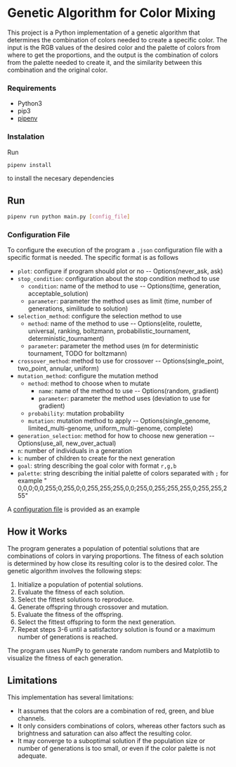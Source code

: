 # Genetic Algorithm for Color Mixing

This project is a Python implementation of a genetic algorithm that determines the combination of colors needed to
create a specific color. The input is the RGB values of the desired color and the palette of colors from where to get
the proportions, and the output is the combination of colors from the palette needed to create it, and the similarity
between this combination and the original color.

### Requirements

- Python3
- pip3
- [pipenv](https://pypi.org/project/pipenv/)

### Instalation

Run

```sh
pipenv install
```

to install the necesary dependencies

## Run

```sh
pipenv run python main.py [config_file]
```

### Configuration File

To configure the execution of the program a `.json` configuration file with a specific format is needed. The specific
format is as follows

- `plot`: configure if program should plot or no -- Options(never_ask, ask)
- `stop_condition`: configuration about the stop condition method to use
    - `condition`: name of the method to use -- Options(time, generation, acceptable_solution)
    - `parameter`: parameter the method uses as limit (time, number of generations, similitude to solution)
- `selection_method`: configure the selection method to use
    - `method`: name of the method to use -- Options(elite, roulette, universal, ranking, boltzmann,
      probabilistic_tournament, deterministic_tournament)
    - `parameter`: parameter the method uses (m for deterministic tournament, TODO for boltzmann)
- `crossover_method`: method to use for crossover -- Options(single_point, two_point, annular, uniform)
- `mutation_method`: configure the mutation method
    - `method`: method to choose when to mutate
        - `name`: name of the method to use -- Options(random, gradient)
        - `parameter`: parameter the method uses (deviation to use for gradient)
    - `probability`: mutation probability
    - `mutation`: mutation method to apply -- Options(single_genome, limited_multi-genome, uniform_multi-genome,
      complete)
- `generation_selection`: method for how to choose new generation -- Options(use_all, new_over_actual)
- `n`: number of individuals in a generation
- `k`: number of children to create for the next generation
- `goal`: string describing the goal color with format `r,g,b`
- `palette`: string describing the initial palette of colors separated with `;` for example "
  0,0,0;0,0,255;0,255,0;0,255,255;255,0,0;255,0,255;255,255,0;255,255,255"

A [configuration file](./config_genetic_example.json) is provided as an example

## How it Works

The program generates a population of potential solutions that are combinations of colors in varying proportions. The
fitness of each solution is determined by how close its resulting color is to the desired color. The genetic algorithm
involves the following steps:

1. Initialize a population of potential solutions.
2. Evaluate the fitness of each solution.
3. Select the fittest solutions to reproduce.
4. Generate offspring through crossover and mutation.
5. Evaluate the fitness of the offspring.
6. Select the fittest offspring to form the next generation.
7. Repeat steps 3-6 until a satisfactory solution is found or a maximum number of generations is reached.

The program uses NumPy to generate random numbers and Matplotlib to visualize the fitness of each generation.

## Limitations

This implementation has several limitations:

- It assumes that the colors are a combination of red, green, and blue channels.
- It only considers combinations of colors, whereas other factors such as brightness and saturation can also affect the
  resulting color.
- It may converge to a suboptimal solution if the population size or number of generations is too small, or even if the
  color palette is not adequate.
